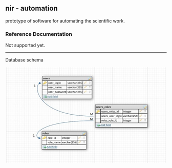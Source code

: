 ## nir - automation
prototype of software for automating the scientific work.
### Reference Documentation
Not supported yet.

---

Database schema
<div align="center">
  <img src="https://github.com/shvetsov-as/test-task/blob/master/scheme.JPG" width="500" height="300"/>
</div>



